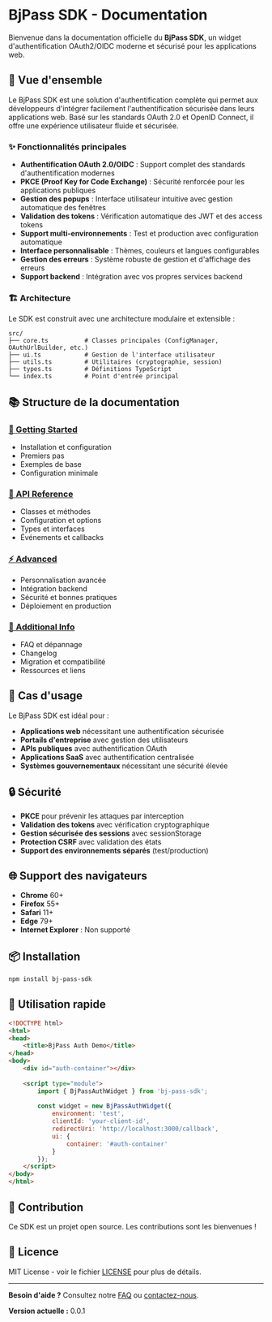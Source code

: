 # BjPass SDK - Documentation

Bienvenue dans la documentation officielle du **BjPass SDK**, un widget d'authentification OAuth2/OIDC moderne et sécurisé pour les applications web.

## 🚀 Vue d'ensemble

Le BjPass SDK est une solution d'authentification complète qui permet aux développeurs d'intégrer facilement l'authentification sécurisée dans leurs applications web. Basé sur les standards OAuth 2.0 et OpenID Connect, il offre une expérience utilisateur fluide et sécurisée.

### ✨ Fonctionnalités principales

- **Authentification OAuth 2.0/OIDC** : Support complet des standards d'authentification modernes
- **PKCE (Proof Key for Code Exchange)** : Sécurité renforcée pour les applications publiques
- **Gestion des popups** : Interface utilisateur intuitive avec gestion automatique des fenêtres
- **Validation des tokens** : Vérification automatique des JWT et des access tokens
- **Support multi-environnements** : Test et production avec configuration automatique
- **Interface personnalisable** : Thèmes, couleurs et langues configurables
- **Gestion des erreurs** : Système robuste de gestion et d'affichage des erreurs
- **Support backend** : Intégration avec vos propres services backend

### 🏗️ Architecture

Le SDK est construit avec une architecture modulaire et extensible :

```
src/
├── core.ts          # Classes principales (ConfigManager, OAuthUrlBuilder, etc.)
├── ui.ts            # Gestion de l'interface utilisateur
├── utils.ts         # Utilitaires (cryptographie, session)
├── types.ts         # Définitions TypeScript
└── index.ts         # Point d'entrée principal
```

## 📚 Structure de la documentation

### [🚀 Getting Started](./getting-started/)
- Installation et configuration
- Premiers pas
- Exemples de base
- Configuration minimale

### [🔧 API Reference](./api-reference/)
- Classes et méthodes
- Configuration et options
- Types et interfaces
- Événements et callbacks

### [⚡ Advanced](./advanced/)
- Personnalisation avancée
- Intégration backend
- Sécurité et bonnes pratiques
- Déploiement en production

### [📖 Additional Info](./additional-info/)
- FAQ et dépannage
- Changelog
- Migration et compatibilité
- Ressources et liens

## 🎯 Cas d'usage

Le BjPass SDK est idéal pour :

- **Applications web** nécessitant une authentification sécurisée
- **Portails d'entreprise** avec gestion des utilisateurs
- **APIs publiques** avec authentification OAuth
- **Applications SaaS** avec authentification centralisée
- **Systèmes gouvernementaux** nécessitant une sécurité élevée

## 🔒 Sécurité

- **PKCE** pour prévenir les attaques par interception
- **Validation des tokens** avec vérification cryptographique
- **Gestion sécurisée des sessions** avec sessionStorage
- **Protection CSRF** avec validation des états
- **Support des environnements séparés** (test/production)

## 🌐 Support des navigateurs

- **Chrome** 60+
- **Firefox** 55+
- **Safari** 11+
- **Edge** 79+
- **Internet Explorer** : Non supporté

## 📦 Installation

```bash
npm install bj-pass-sdk
```

## 🚀 Utilisation rapide

```html
<!DOCTYPE html>
<html>
<head>
    <title>BjPass Auth Demo</title>
</head>
<body>
    <div id="auth-container"></div>
    
    <script type="module">
        import { BjPassAuthWidget } from 'bj-pass-sdk';
        
        const widget = new BjPassAuthWidget({
            environment: 'test',
            clientId: 'your-client-id',
            redirectUri: 'http://localhost:3000/callback',
            ui: {
                container: '#auth-container'
            }
        });
    </script>
</body>
</html>
```

## 🤝 Contribution

Ce SDK est un projet open source. Les contributions sont les bienvenues !

## 📄 Licence

MIT License - voir le fichier [LICENSE](../LICENSE) pour plus de détails.

---

**Besoin d'aide ?** Consultez notre [FAQ](./additional-info/faq.md) ou [contactez-nous](mailto:support@bjpass.bj).

**Version actuelle :** 0.0.1
